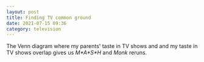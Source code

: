 ```yaml
---
layout: post
title: Finding TV common ground
date: 2021-07-15 09:36
category: television
---
```

The Venn diagram where my parents' taste in TV shows and and my taste in TV shows overlap gives us *M\*A\*S\*H* and *Monk* reruns.
